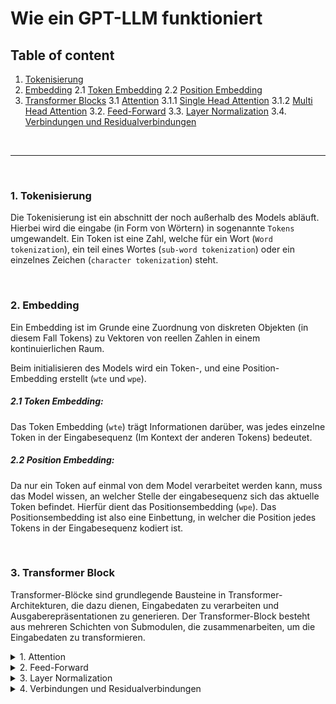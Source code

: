 # Wie ein GPT-LLM funktioniert

## Table of content
1. [Tokenisierung](#1-tokenisierung)
2. [Embedding](#2-embedding)
2.1 [Token Embedding](#21-token-embedding)
2.2 [Position Embedding](#22-position-embedding)
3. [Transformer Blocks](#3-transformer-block)
3.1 [Attention](#1-attention)
3.1.1 [Single Head Attention](#11-single-head-attention)
3.1.2 [Multi Head Attention](#12-multi-head-attention)
3.2. [Feed-Forward](#2-feed-forward)
3.3. [Layer Normalization](#3-layer-normalization)
3.4. [Verbindungen und Residualverbindungen](#4-verbindungen-und-residualverbindungen)
</details>

<br>

---

<br>

### 1. Tokenisierung
Die Tokenisierung ist ein abschnitt der noch außerhalb des Models abläuft. Hierbei wird die eingabe (in Form von Wörtern) in sogenannte `Tokens` umgewandelt. Ein Token ist eine Zahl, welche für ein Wort (`Word tokenization`), ein teil eines Wortes (`sub-word tokenization`) oder ein einzelnes Zeichen (`character tokenization`) steht.

<br>

### 2. Embedding
Ein Embedding ist im Grunde eine Zuordnung von diskreten Objekten (in diesem Fall Tokens) zu Vektoren von reellen Zahlen in einem kontinuierlichen Raum.

Beim initialisieren des Models wird ein Token-, und eine Position- Embedding erstellt (`wte` und `wpe`).


##### 2.1 Token Embedding:
Das Token Embedding (`wte`) trägt Informationen darüber, was jedes einzelne Token in der Eingabesequenz (Im Kontext der anderen Tokens) bedeutet.

##### 2.2 Position Embedding:

Da nur ein Token auf einmal von dem Model verarbeitet werden kann, muss das Model wissen, an welcher Stelle der eingabesequenz sich das aktuelle Token befindet. Hierfür dient das Positionsembedding (`wpe`). Das Positionsembedding ist also eine Einbettung, in welcher die Position jedes Tokens in der Eingabesequenz kodiert ist.


<br>

### 3. Transformer Block
Transformer-Blöcke sind grundlegende Bausteine in Transformer-Architekturen, die dazu dienen, Eingabedaten zu verarbeiten und Ausgaberepräsentationen zu generieren. Der Transformer-Block besteht aus mehreren Schichten von Submodulen, die zusammenarbeiten, um die Eingabedaten zu transformieren.


<details>
    <summary>1. Attention</summary>

#### 1. Attention

Attention ist ein Mechanismus, der es einem Modell ermöglicht, sich auf relevante Teile der Eingabe zu konzentrieren, während es eine Ausgabe generiert. Es funktioniert ähnlich wie die menschliche Aufmerksamkeit, die sich auf verschiedene Teile eines Satzes oder einer Szene konzentriert, um sie zu verstehen oder darauf zu reagieren.

##### 1.1 "Single-Head Attention":
Bei der `Single-Head Attention` berechnet ein einzelner _"Kopf"_ die Aufmerksamkeitsgewichte zwischen den verschiedenen Tokens in der Eingabe. Dabei werden für jeden Token eine "Query", "Key" und "Value" erzeugt.
Die "Query" repräsentiert die aktuelle Position, während die "Keys" die anderen Positionen in der Eingabe repräsentieren. Die Ähnlichkeit zwischen der "Query" und den "Keys" wird berechnet, um die Aufmerksamkeitsgewichte zu bestimmen, die angeben, wie viel Aufmerksamkeit jedem Token in Bezug auf die anderen Tokens geschenkt wird. Die "Values" repräsentieren die zu gewichtenden Werte, die dann mit den berechneten Gewichten kombiniert werden, um die Ausgabe zu erzeugen.

##### 1.2 "Multi-Head Attention:"
Beim `Multi-Head Attention` arbeiten mehrer `Single-heads` parallel. Jeder Single-head lernt, verschiedene Arten von Aufmerksamkeit zu erfassen, was es dem Modell ermöglicht, verschiedene Aspekte der Eingabe zu berücksichtigen.
Im anschluss werden die Ausgaben der einzelnen Attention-Köpfe werden kombiniert, um eine umfassendere Repräsentation der Aufmerksamkeit zu erhalten.
</details>

<details>
    <summary>2. Feed-Forward</summary>

#### 2. Feed-Forward
`Feed Forward Layers` ermöglichen es dem Modell, komplexe nichtlineare Beziehungen zwischen den verschiedenen Teilen der Eingabedaten zu erfassen und reichere Repräsentationen der Daten zu lernen.

Die Feed-Forward-Schichten bestehen typischerweise aus zwei linearen Transformationen:
1. Eine lineare Transformation, die die Eingabedaten auf einen höherdimensionalen Raum abbildet.
2. Eine weitere lineare Transformation, die die Dimensionalität wieder auf die ursprüngliche Dimension reduziert.

Zwischen diesen linearen Transformationen wird in der Regel eine nicht-lineare Aktivierungsfunktion wie die `ReLU (Rectified Linear Unit)` angewendet, um nichtlineare Zusammenhänge in den Daten zu erfassen und die Expressivität des Modells zu erhöhen.
</details>

<details>
    <summary>3. Layer Normalization</summary>

#### 3. Layer Normalization
Layer Normalization ist eine Technik, die verwendet wird, um die Stabilität des Trainings zu verbessern und die Konvergenzgeschwindigkeit zu erhöhen.
Die Schichtnormalisierung wird zwischen den Schichten jedes [Transformer-Blocks](#4-transformer-block) angewendet und trägt dazu bei, die Verteilung der Aktivierungen zu stabilisieren, indem sie auf eine Standardnormalverteilung zentriert und skaliert wird. Dies hilft, das Problem des "Internal Covariate Shift" zu mildern und das Training von tieferen Netzwerken zu erleichtern.

Die Schichtnormalisierung wird wie folgt durchgeführt:

- Berechnung des Mittelwerts und der Standardabweichung der Aktivierungen über die Feature-Dimension.
- Zentrieren und Skalieren der Aktivierungen basierend auf dem Mittelwert und der Standardabweichung.
- Skalieren und Verschieben der zentrierten Aktivierungen mit lernbaren Parametern, um die Normalisierung zu steuern.
</details>

<details>
    <summary>4. Verbindungen und Residualverbindungen</summary>

#### 4. Verbindungen und Residualverbindungen
Zusätzlich zu den Submodulen in einem Transformer-Block werden auch Verbindungen hinzugefügt, um die Informationen aus den vorherigen Schichten beizubehalten. Diese Verbindungen können als Residualverbindungen implementiert werden, die es den Aktivierungen ermöglichen, "ungehindert" durch den Block zu fließen und das Training zu erleichtern.
Insgesamt ermöglicht der Transformer-Block dem Modell, Eingabedaten auf effektive Weise zu verarbeiten, indem er Beziehungen zwischen den verschiedenen Teilen der Eingabe erfasst und reichere Repräsentationen der Daten lernt.
</details>